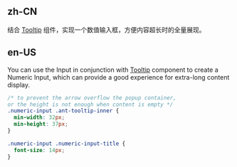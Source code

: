 ## zh-CN

结合 [Tooltip](/components/tooltip) 组件，实现一个数值输入框，方便内容超长时的全量展现。

## en-US

You can use the Input in conjunction with [Tooltip](/components/tooltip) component to create a Numeric Input, which can provide a good experience for extra-long content display.

```css
/* to prevent the arrow overflow the popup container,
or the height is not enough when content is empty */
.numeric-input .ant-tooltip-inner {
  min-width: 32px;
  min-height: 37px;
}

.numeric-input .numeric-input-title {
  font-size: 14px;
}
```
